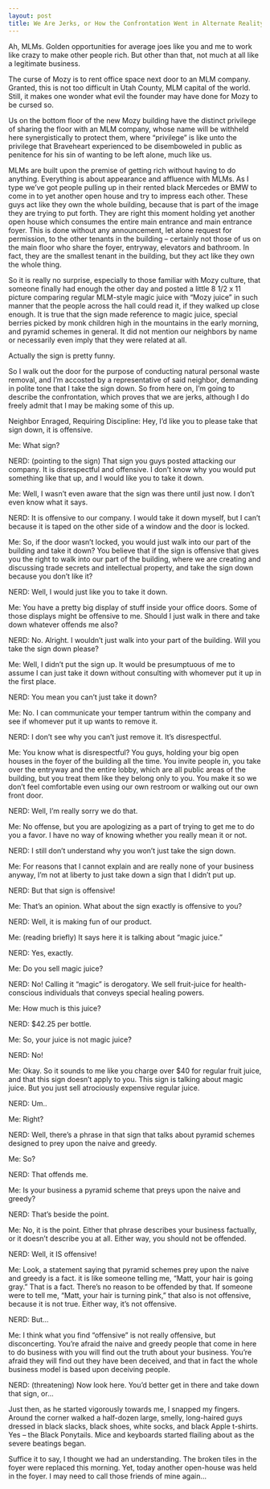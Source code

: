 ```yaml
---
layout: post
title: We Are Jerks, or How the Confrontation Went in Alternate Reality Land
---
```

Ah, MLMs. Golden opportunities for average joes like you and me to work like crazy to make other people rich. But other than that, not much at all like a legitimate business.

The curse of Mozy is to rent office space next door to an MLM company. Granted, this is not too difficult in Utah County, MLM capital of the world. Still, it makes one wonder what evil the founder may have done for Mozy to be cursed so.

Us on the bottom floor of the new Mozy building have the distinct privilege of sharing the floor with an MLM company, whose name will be withheld here synergistically to protect them, where “privilege” is like unto the privilege that Braveheart experienced to be disemboweled in public as penitence for his sin of wanting to be left alone, much like us.

MLMs are built upon the premise of getting rich without having to do anything. Everything is about appearance and affluence with MLMs. As I type we’ve got people pulling up in their rented black Mercedes or BMW to come in to yet another open house and try to impress each other. These guys act like they own the whole building, because that is part of the image they are trying to put forth. They are right this moment holding yet another open house which consumes the entire main entrance and main entrance foyer. This is done without any announcement, let alone request for permission, to the other tenants in the building – certainly not those of us on the main floor who share the foyer, entryway, elevators and bathroom. In fact, they are the smallest tenant in the building, but they act like they own the whole thing.

So it is really no surprise, especially to those familiar with Mozy culture, that someone finally had enough the other day and posted a little 8 1/2 x 11 picture comparing regular MLM-style magic juice with “Mozy juice” in such manner that the people across the hall could read it, if they walked up close enough. It is true that the sign made reference to magic juice, special berries picked by monk children high in the mountains in the early morning, and pyramid schemes in general. It did not mention our neighbors by name or necessarily even imply that they were related at all.

Actually the sign is pretty funny.

So I walk out the door for the purpose of conducting natural personal waste removal, and I’m accosted by a representative of said neighbor, demanding in polite tone that I take the sign down. So from here on, I’m going to describe the confrontation, which proves that we are jerks, although I do freely admit that I may be making some of this up.

Neighbor Enraged, Requiring Discipline: Hey, I’d like you to please take that sign down, it is offensive.

Me: What sign?

NERD: (pointing to the sign) That sign you guys posted attacking our company. It is disrespectful and offensive. I don’t know why you would put something like that up, and I would like you to take it down.

Me: Well, I wasn’t even aware that the sign was there until just now. I don’t even know what it says.

NERD: It is offensive to our company. I would take it down myself, but I can’t because it is taped on the other side of a window and the door is locked.

Me: So, if the door wasn’t locked, you would just walk into our part of the building and take it down? You believe that if the sign is offensive that gives you the right to walk into our part of the building, where we are creating and discussing trade secrets and intellectual property, and take the sign down because you don’t like it?

NERD: Well, I would just like you to take it down.

Me: You have a pretty big display of stuff inside your office doors. Some of those displays might be offensive to me. Should I just walk in there and take down whatever offends me also?

NERD: No. Alright. I wouldn’t just walk into your part of the building. Will you take the sign down please?

Me: Well, I didn’t put the sign up. It would be presumptuous of me to assume I can just take it down without consulting with whomever put it up in the first place.

NERD: You mean you can’t just take it down?

Me: No. I can communicate your temper tantrum within the company and see if whomever put it up wants to remove it.

NERD: I don’t see why you can’t just remove it. It’s disrespectful.

Me: You know what is disrespectful? You guys, holding your big open houses in the foyer of the building all the time. You invite people in, you take over the entryway and the entire lobby, which are all public areas of the building, but you treat them like they belong only to you. You make it so we don’t feel comfortable even using our own restroom or walking out our own front door.

NERD: Well, I’m really sorry we do that.

Me: No offense, but you are apologizing as a part of trying to get me to do you a favor. I have no way of knowing whether you really mean it or not.

NERD: I still don’t understand why you won’t just take the sign down.

Me: For reasons that I cannot explain and are really none of your business anyway, I’m not at liberty to just take down a sign that I didn’t put up.

NERD: But that sign is offensive!

Me: That’s an opinion. What about the sign exactly is offensive to you?

NERD: Well, it is making fun of our product.

Me: (reading briefly) It says here it is talking about “magic juice.”

NERD: Yes, exactly.

Me: Do you sell magic juice?

NERD: No! Calling it “magic” is derogatory. We sell fruit-juice for health-conscious individuals that conveys special healing powers.

Me: How much is this juice?

NERD: $42.25 per bottle.

Me: So, your juice is not magic juice?

NERD: No!

Me: Okay. So it sounds to me like you charge over $40 for regular fruit juice, and that this sign doesn’t apply to you. This sign is talking about magic juice. But you just sell atrociously expensive regular juice.

NERD: Um..

Me: Right?

NERD: Well, there’s a phrase in that sign that talks about pyramid schemes designed to prey upon the naive and greedy.

Me: So?

NERD: That offends me.

Me: Is your business a pyramid scheme that preys upon the naive and greedy?

NERD: That’s beside the point.

Me: No, it is the point. Either that phrase describes your business factually, or it doesn’t describe you at all. Either way, you should not be offended.

NERD: Well, it IS offensive!

Me: Look, a statement saying that pyramid schemes prey upon the naive and greedy is a fact. it is like someone telling me, “Matt, your hair is going gray.” That is a fact. There’s no reason to be offended by that. If someone were to tell me, “Matt, your hair is turning pink,” that also is not offensive, because it is not true. Either way, it’s not offensive.

NERD: But…

Me: I think what you find “offensive” is not really offensive, but disconcerting. You’re afraid the naive and greedy people that come in here to do business with you will find out the truth about your business. You’re afraid they will find out they have been deceived, and that in fact the whole business model is based upon deceiving people.

NERD: (threatening) Now look here. You’d better get in there and take down that sign, or…

Just then, as he started vigorously towards me, I snapped my fingers. Around the corner walked a half-dozen large, smelly, long-haired guys dressed in black slacks, black shoes, white socks, and black Apple t-shirts. Yes – the Black Ponytails. Mice and keyboards started flailing about as the severe beatings began.

Suffice it to say, I thought we had an understanding. The broken tiles in the foyer were replaced this morning. Yet, today another open-house was held in the foyer. I may need to call those friends of mine again…
